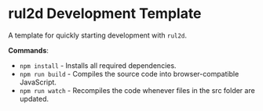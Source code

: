 # rul2d Development Template

A template for quickly starting development with `rul2d`.

**Commands**:

- `npm install` - Installs all required dependencies.
- `npm run build` - Compiles the source code into browser-compatible JavaScript.
- `npm run watch` - Recompiles the code whenever files in the src folder are updated.